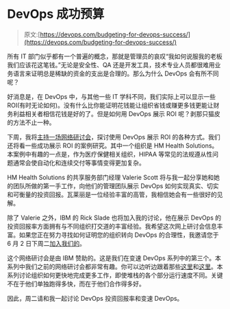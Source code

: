 # DevOps 成功预算

> 原文:[https://devops.com/budgeting-for-devops-success/](https://devops.com/budgeting-for-devops-success/)

所有 IT 部门似乎都有一个普遍的概念，那就是管理员的哀叹“我如何说服我的老板我们应该花这笔钱。”无论是安全性、QA 还是开发工具，技术专业人员都很难用业务语言来证明总是稀缺的资金的支出是合理的。那么为什么 DevOps 会有所不同呢？

好消息是，在 DevOps 中，与其他一些 IT 学科不同，我们实际上可以显示一些 ROI(有时无论如何)。没有什么比你能证明花钱能让组织省钱或赚更多钱更能让财务利益相关者相信花钱是好的了。但是如何用 DevOps 展示 ROI 呢？剥那只猫皮的方法不止一种。

下周，我将[主持一场网络研讨会](https://devops.com/2015/05/12/webinar-show-me-success-before-ill-invest-in-devops-a-hm-health-solutions-case-study/)，探讨使用 DevOps 展示 ROI 的各种方式。我们还将看一些成功展示 ROI 的案例研究。其中一个组织是 HM Health Solutions。本案例中有趣的一点是，作为医疗保健相关组织，HIPAA 等常见的法规遵从性问题通常会使自动化和连续交付等事情变得更加复杂。

HM Health Solutions 的共享服务部门经理 Valerie Scott 将与我一起分享她和她的团队所做的第一手工作，向他们的管理团队展示 DevOps 如何实现真实、切实和可衡量的投资回报。瓦莱丽是一位经验丰富的高管，我相信她会有一些很好的见解。

除了 Valerie 之外，IBM 的 Rick Slade 也将加入我的讨论，他在展示 DevOps 的投资回报率方面拥有与不同组织打交道的丰富经验。我希望这次网上研讨会信息丰富。如果您正在努力寻找如何证明您的组织转向 DevOps 的合理性，我邀请您于 6 月 2 日下周二[加入我们的](https://devops.com/2015/05/12/webinar-show-me-success-before-ill-invest-in-devops-a-hm-health-solutions-case-study/)。

这个网络研讨会是由 IBM 赞助的。这是我们在变速 DevOps 系列中的第三个。本系列中我们之前的网络研讨会都非常有趣。你可以边听边跟着那些[这里](https://devops.com/blogs/variable-speed-ibm2/?S_Tact=C34701GW)和[这里](https://devops.com/blogs/nationwide-insurance-adopting-devops-variable-speed-it-systems/)。本系列讨论组织如何更快地完成更多工作，即使堆栈的各个部分运行速度不同。关键不在于他们单独跑得多快，而在于他们合作得多好。

因此，周二请和我一起讨论 DevOps 投资回报率和变速 DevOps。